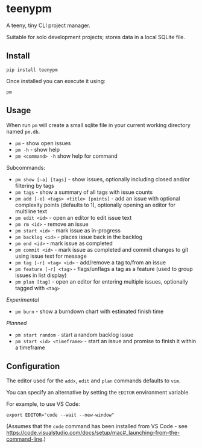 # teenypm
A teeny, tiny CLI project manager.

Suitable for solo development projects; stores data in a local SQLite file.

## Install

`pip install teenypm`

Once installed you can execute it using:

`pm`

## Usage

When run `pm` will create a small sqlite file in your current working directory named `pm.db`.

* `pm` - show open issues
* `pm -h` - show help
* `pm <command> -h` show help for command

Subcommands:

* `pm show [-a] [tags]` - show issues, optionally including closed and/or filtering by tags
* `pm tags` - show a summary of all tags with issue counts
* `pm add [-e] <tags> <title> [points]` - add an issue with optional complexity points (defaults to 1), optionally opening an editor for multiline text
* `pm edit <id>` - open an editor to edit issue text
* `pm rm <id>` - remove an issue
* `pm start <id>` - mark issue as in-progress
* `pm backlog <id>` - places issue back in the backlog
* `pm end <id>` - mark issue as completed
* `pm commit <id>` - mark issue as completed and commit changes to git using issue text for message
* `pm tag [-r] <tag> <id>` - add/remove a tag to/from an issue
* `pm feature [-r] <tag>` - flags/unflags a tag as a feature (used to group issues in list display)
* `pm plan [tag]` - open an editor for entering multiple issues, optionally tagged with `<tag>`

*Experimental*

* `pm burn` - show a burndown chart with estimated finish time

*Planned*

* `pm start random` - start a random backlog issue
* `pm start <id> <timeframe>` - start an issue and promise to finish it within a timeframe

## Configuration

The editor used for the `addx`, `edit` and `plan` commands defaults to `vim`.

You can specify an alternative by setting the `EDITOR` environment variable.

For example, to use VS Code:

`export EDITOR="code --wait --new-window"`

(Assumes that the `code` command has been installed from VS Code - see https://code.visualstudio.com/docs/setup/mac#_launching-from-the-command-line.)
